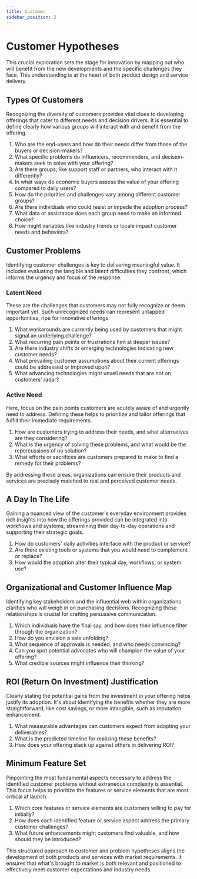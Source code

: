 ```yaml
---
title: Customer
sidebar_position: 2
---
```


# Customer Hypotheses

This crucial exploration sets the stage for innovation by mapping out who will
benefit from the new developments and the specific challenges they face. This
understanding is at the heart of both product design and service delivery.

## Types Of Customers

Recognizing the diversity of customers provides vital clues to developing
offerings that cater to different needs and decision drivers. It is essential to
define clearly how various groups will interact with and benefit from the
offering.

1. Who are the end-users and how do their needs differ from those of the buyers
   or decision-makers?
1. What specific problems do influencers, recommenders, and decision-makers seek
   to solve with your offering?
1. Are there groups, like support staff or partners, who interact with it
   differently?
1. In what ways do economic buyers assess the value of your offering compared to
   daily users?
1. How do the priorities and challenges vary among different customer groups?
1. Are there individuals who could resist or impede the adoption process?
1. What data or assistance does each group need to make an informed choice?
1. How might variables like industry trends or locale impact customer needs and
   behaviors?

## Customer Problems

Identifying customer challenges is key to delivering meaningful value. It
includes evaluating the tangible and latent difficulties they confront, which
informs the urgency and focus of the response.

### Latent Need

These are the challenges that customers may not fully recognize or deem
important yet. Such unrecognized needs can represent untapped opportunities,
ripe for innovative offerings.

1. What workarounds are currently being used by customers that might signal an
   underlying challenge?
1. What recurring pain points or frustrations hint at deeper issues?
1. Are there industry shifts or emerging technologies indicating new customer
   needs?
1. What prevailing customer assumptions about their current offerings could be
   addressed or improved upon?
1. What advancing technologies might unveil needs that are not on customers'
   radar?

### Active Need

Here, focus on the pain points customers are acutely aware of and urgently need
to address. Defining these helps to prioritize and tailor offerings that fulfill
their immediate requirements.

1. How are customers trying to address their needs, and what alternatives are
   they considering?
1. What is the urgency of solving these problems, and what would be the
   repercussions of no solution?
1. What efforts or sacrifices are customers prepared to make to find a remedy
   for their problems?

By addressing these areas, organizations can ensure their products and services
are precisely matched to real and perceived customer needs.

## A Day In The Life

Gaining a nuanced view of the customer's everyday environment provides rich
insights into how the offerings provided can be integrated into workflows and
systems, streamlining their day-to-day operations and supporting their strategic
goals.

1. How do customers' daily activities interface with the product or service?
1. Are there existing tools or systems that you would need to complement or
   replace?
1. How would the adoption alter their typical day, workflows, or system use?

## Organizational and Customer Influence Map

Identifying key stakeholders and the influential web within organizations
clarifies who will weigh in on purchasing decisions. Recognizing these
relationships is crucial for crafting persuasive communication.

1. Which individuals have the final say, and how does their influence filter
   through the organization?
1. How do you envision a sale unfolding?
1. What sequence of approvals is needed, and who needs convincing?
1. Can you spot potential advocates who will champion the value of your
   offering?
1. What credible sources might influence their thinking?

## ROI (Return On Investment) Justification

Clearly stating the potential gains from the investment in your offering helps
justify its adoption. It's about identifying the benefits whether they are more
straightforward, like cost savings, or more intangible, such as reputation
enhancement.

1. What measurable advantages can customers expect from adopting your
   deliverables?
1. What is the predicted timeline for realizing these benefits?
1. How does your offering stack up against others in delivering ROI?

## Minimum Feature Set

Pinpointing the most fundamental aspects necessary to address the identified
customer problems without extraneous complexity is essential. This focus helps
to prioritize the features or service elements that are most critical at launch.

1. Which core features or service elements are customers willing to pay for
   initially?
1. How does each identified feature or service aspect address the primary
   customer challenges?
1. What future enhancements might customers find valuable, and how should they
   be introduced?

This structured approach to customer and problem hypotheses aligns the
development of both products and services with market requirements. It ensures
that what's brought to market is both relevant and positioned to effectively
meet customer expectations and industry needs.
